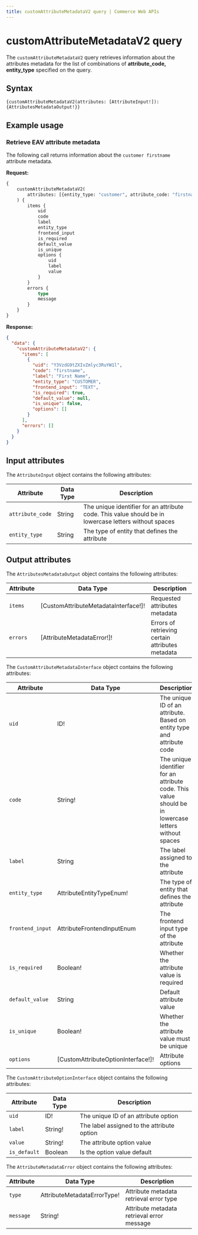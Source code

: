 ```yaml
---
title: customAttributeMetadataV2 query | Commerce Web APIs
---
```


# customAttributeMetadataV2 query

The `customAttributeMetadataV2` query retrieves information about the attributes metadata for the list of combinations of 
**attribute_code, entity_type** specified on the query.

## Syntax

`{customAttributeMetadataV2(attributes: [AttributeInput!]): {AttributesMetadataOutput!}}`

## Example usage

### Retrieve EAV attribute metadata

The following call returns information about the `customer firstname` attribute metadata.

**Request:**

```graphql
{
    customAttributeMetadataV2(
        attributes: [{entity_type: "customer", attribute_code: "firstname"}]
    ) {
        items {
            uid
            code
            label
            entity_type
            frontend_input
            is_required
            default_value
            is_unique
            options {
                uid
                label
                value
            }
        }
        errors {
            type
            message
        }
    }
}
```

**Response:**

```json
{
  "data": {
    "customAttributeMetadataV2": {
      "items": [
        {
          "uid": "Y3VzdG9tZXIvZmlyc3RuYW1l",
          "code": "firstname",
          "label": "First Name",
          "entity_type": "CUSTOMER",
          "frontend_input": "TEXT",
          "is_required": true,
          "default_value": null,
          "is_unique": false,
          "options": []
        }
      ],
      "errors": []
    }
  }
}
```

## Input attributes

The `AttributeInput` object contains the following attributes:

Attribute | Data Type | Description
--- |---| ---
`attribute_code` | String | The unique identifier for an attribute code. This value should be in lowercase letters without spaces
`entity_type` | String | The type of entity that defines the attribute

## Output attributes

The `AttributesMetadataOutput` object contains the following attributes:

Attribute | Data Type                            | Description
--- |--------------------------------------| ---
`items` | [CustomAttributeMetadataInterface!]! | Requested attributes metadata
`errors` | [AttributeMetadataError!]!           | Errors of retrieving certain attributes metadata

The `CustomAttributeMetadataInterface` object contains the following attributes:

Attribute | Data Type                          | Description
--- |------------------------------------| ---
`uid` | ID!                                | The unique ID of an attribute. Based on entity type and attribute code
`code` | String!                            | The unique identifier for an attribute code. This value should be in lowercase letters without spaces
`label` | String                             | The label assigned to the attribute
`entity_type` | AttributeEntityTypeEnum!           | The type of entity that defines the attribute
`frontend_input` | AttributeFrontendInputEnum         |  The frontend input type of the attribute
`is_required` | Boolean!                           | Whether the attribute value is required
`default_value` | String                             | Default attribute value
`is_unique` | Boolean!                           | Whether the attribute value must be unique
`options` | [CustomAttributeOptionInterface!]! | Attribute options

The `CustomAttributeOptionInterface` object contains the following attributes:

Attribute | Data Type | Description
--- |----------| ---
`uid` | ID!      | The unique ID of an attribute option
`label` | String!  | The label assigned to the attribute option
`value` | String!  | The attribute option value
`is_default` | Boolean  | Is the option value default

The `AttributeMetadataError` object contains the following attributes:

Attribute |  Data Type | Description
--- | --- | ---
`type` | AttributeMetadataErrorType! | Attribute metadata retrieval error type
`message` | String! | Attribute metadata retrieval error message